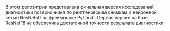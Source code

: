 В этом репозитрии представлена финальная версия исследований диагностики позвоночника по рентгеновским снимкам с нейронной сетью  ResNet50 на фреймворке PyTorch. Первая версия на базе ResNet18 не обеспечила достаточной точности результата диагностики.
